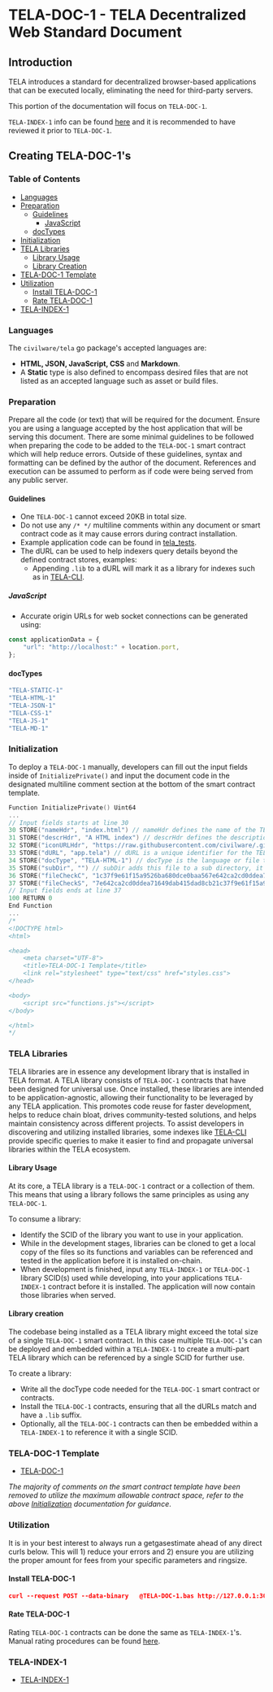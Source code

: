 # TELA-DOC-1 - TELA Decentralized Web Standard Document <!-- omit in toc -->

## Introduction <!-- omit in toc -->
TELA introduces a standard for decentralized browser-based applications that can be executed locally, eliminating the need for third-party servers.

This portion of the documentation will focus on `TELA-DOC-1`.

`TELA-INDEX-1` info can be found [here](../TELA-INDEX-1/README.md) and it is recommended to have reviewed it prior to `TELA-DOC-1`.

## Creating TELA-DOC-1's<!-- omit in toc -->

### Table of Contents <!-- omit in toc -->
- [Languages](#languages)
- [Preparation](#preparation)
    - [Guidelines](#guidelines)
        - [JavaScript](#javascript)
    - [docTypes](#doctypes)    
- [Initialization](#initialization)
- [TELA Libraries](#tela-libraries)
    - [Library Usage](#library-usage)
    - [Library Creation](#library-creation)
- [TELA-DOC-1 Template](#tela-doc-1-template)
- [Utilization](#utilization)
    - [Install TELA-DOC-1](#install-tela-doc-1)
    - [Rate TELA-DOC-1](#rate-tela-doc-1)
- [TELA-INDEX-1](#tela-index-1)

### Languages
The `civilware/tela` go package's accepted languages are:

- <b>HTML, JSON, JavaScript, CSS</b> and <b>Markdown</b>.
- A <b>Static</b> type is also defined to encompass desired files that are not listed as an accepted language such as asset or build files.

### Preparation
Prepare all the code (or text) that will be required for the document. Ensure you are using a language accepted by the host application that will be serving this document. There are some minimal guidelines to be followed when preparing the code to be added to the `TELA-DOC-1` smart contract which will help reduce errors. Outside of these guidelines, syntax and formatting can be defined by the author of the document. References and execution can be assumed to perform as if code were being served from any public server.

#### Guidelines
- One `TELA-DOC-1` cannot exceed 20KB in total size.
- Do not use any `/* */` multiline comments within any document or smart contract code as it may cause errors during contract installation.
- Example application code can be found in [tela_tests](../tela_tests/).
- The dURL can be used to help indexers query details beyond the defined contract stores, examples:
    - Appending `.lib` to a dURL will mark it as a library for indexes such as in [TELA-CLI](../cmd/tela-cli/README.md).

##### JavaScript
- Accurate origin URLs for web socket connections can be generated using:

```javascript
const applicationData = {
    "url": "http://localhost:" + location.port,
};
```
#### docTypes
```go
"TELA-STATIC-1"
"TELA-HTML-1"
"TELA-JSON-1"
"TELA-CSS-1"
"TELA-JS-1"
"TELA-MD-1"
```

### Initialization
To deploy a `TELA-DOC-1` manually, developers can fill out the input fields inside of `InitializePrivate()` and input the document code in the designated multiline comment section at the bottom of the smart contract template.

```go
Function InitializePrivate() Uint64
...
// Input fields starts at line 30
30 STORE("nameHdr", "index.html") // nameHdr defines the name of the TELA document, following the ART-NFA headers standard.
31 STORE("descrHdr", "A HTML index") // descrHdr defines the description of the TELA document, following the ART-NFA headers standard.
32 STORE("iconURLHdr", "https://raw.githubusercontent.com/civilware/.github/main/CVLWR.png")  // iconURLHdr defines the url for the icon representing the TELA document, following the ART-NFA headers standard. This should be of size 100x100.
33 STORE("dURL", "app.tela") // dURL is a unique identifier for the TELA document likely linking to the TELA-INDEX-1 where this document is being used or to its corresponding library. 
34 STORE("docType", "TELA-HTML-1") // docType is the language or file type being used, ex TELA-JS-1, TELA-CSS-1... see docTypes list for all store values
35 STORE("subDir", "") // subDir adds this file to a sub directory, it can be left empty if file location is in root directory, separators should always be / ex: sub1/sub2/sub3
36 STORE("fileCheckC", "1c37f9e61f15a9526ba680dce0baa567e642ca2cd0ddea71649dab415dad8cb2") // C and S from DERO signature
37 STORE("fileCheckS", "7e642ca2cd0ddea71649dab415dad8cb21c37f9e61f15a9526ba680dce0baa56") // signature is of the docType code in the multiline comment section
// Input fields ends at line 37
100 RETURN 0
End Function
... 
/*
<!DOCTYPE html>
<html>

<head>
    <meta charset="UTF-8">
    <title>TELA-DOC-1 Template</title>
    <link rel="stylesheet" type="text/css" href="styles.css">
</head>

<body>
    <script src="functions.js"></script>
</body>

</html>
*/
```

### TELA Libraries
TELA libraries are in essence any development library that is installed in TELA format. A TELA library consists of `TELA-DOC-1` contracts that have been designed for universal use. Once installed, these libraries are intended to be application-agnostic, allowing their functionality to be leveraged by any TELA application. This promotes code reuse for faster development, helps to reduce chain bloat, drives community-tested solutions, and helps maintain consistency across different projects. To assist developers in discovering and utilizing installed libraries, some indexes like [TELA-CLI](../cmd/tela-cli/README.md) provide specific queries to make it easier to find and propagate universal libraries within the TELA ecosystem.

#### Library Usage
At its core, a TELA library is a `TELA-DOC-1` contract or a collection of them. This means that using a library follows the same principles as using any `TELA-DOC-1`.

To consume a library:
- Identify the SCID of the library you want to use in your application.
- While in the development stages, libraries can be cloned to get a local copy of the files so its functions and variables can be referenced and tested in the application before it is installed on-chain. 
- When development is finished, input any `TELA-INDEX-1` or `TELA-DOC-1` library SCID(s) used while developing, into your applications `TELA-INDEX-1` contract before it is installed. The application will now contain those libraries when served.

#### Library creation
The codebase being installed as a TELA library might exceed the total size of a single `TELA-DOC-1` smart contract. In this case multiple `TELA-DOC-1`'s can be deployed and embedded within a `TELA-INDEX-1` to create a multi-part TELA library which can be referenced by a single SCID for further use.

To create a library:
- Write all the docType code needed for the `TELA-DOC-1` smart contract or contracts.
- Install the `TELA-DOC-1` contracts, ensuring that all the dURLs match and have a `.lib` suffix.
- Optionally, all the `TELA-DOC-1` contracts can then be embedded within a `TELA-INDEX-1` to reference it with a single SCID.

### TELA-DOC-1 Template
* [TELA-DOC-1](TELA-DOC-1.bas)

<i>The majority of comments on the smart contract template have been removed to utilize the maximum allowable contract space, refer to the above [Initialization](#initialization) documentation for guidance</i>.

### Utilization
It is in your best interest to always run a getgasestimate ahead of any direct curls below. This will 1) reduce your errors and 2) ensure you are utilizing the proper amount for fees from your specific parameters and ringsize. 

#### Install TELA-DOC-1
```json
curl --request POST --data-binary   @TELA-DOC-1.bas http://127.0.0.1:30000/install_sc;
```

#### Rate TELA-DOC-1
Rating `TELA-DOC-1` contracts can be done the same as `TELA-INDEX-1`'s. Manual rating procedures can be found [here](../TELA-INDEX-1/README.md#rate-tela-index-1).

### TELA-INDEX-1
* [TELA-INDEX-1](../TELA-INDEX-1/README.md)